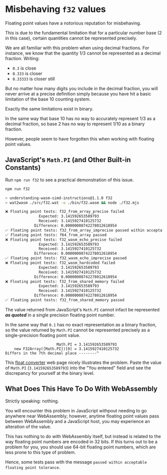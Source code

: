 # Misbehaving `f32` values

Floating point values have a notorious reputation for misbehaving.

This is due to the fundamental limitation that for a particular number base (2 in this case), certain quantities cannot be represented precisely.

We are all familiar with this problem when using decimal fractions.
For instance, we know that the quantity 1/3 cannot be represented as a decimal fraction.
Writing:

* `0.3` is close
* `0.333` is closer
* `0.33333` is closer still

But no matter how many digits you include in the decimal fraction, you will never arrive at a precise definition simply because you have hit a basic limitation of the base 10 counting system.

Exactly the same limitations exist in binary.

In the same way that base 10 has no way to accurately represent 1/3 as a decimal fraction, so base 2 has no way to represent 1/10 as a binary fraction.

However, people seem to have forgotten this when working with floating point values.

## JavaScript's `Math.PI` (and Other Built-in Constants)

Run `npm run f32` to see a practical demonstration of this issue.

```bash
npm run f32

> understanding-wasm-simd-instructions@1.1.0 f32
> wat2wasm ./src/f32.wat -o ./bin/f32.wasm && node ./f32.mjs

❌ Floating point tests: f32_from_array_precise failed
               Expected: 3.141592653589793
               Received: 3.1415927410125732
             Difference: 0.00000008742278012618954
✅ Floating point tests: f32_from_array_imprecise passed within acceptable floating point tolerance
✅ Floating point tests: f64_from_array passed
❌ Floating point tests: f32_wasm_echo_precise failed
               Expected: 3.141592653589793
               Received: 3.1415927410125732
             Difference: 0.00000008742278012618954
✅ Floating point tests: f32_wasm_echo_imprecise passed
❌ Floating point tests: f32_wasm_hardcoded failed
               Expected: 3.141592653589793
               Received: 3.1415927410125732
             Difference: 0.00000008742278012618954
❌ Floating point tests: f32_from_shared_memory failed
               Expected: 3.141592653589793
               Received: 3.1415927410125732
             Difference: 0.00000008742278012618954
✅ Floating point tests: f32_from_shared_memory passed
```

The value returned from JavaScript's `Math.PI` cannot infact be represented ***as quoted*** in a single precision floating point number.

In the same way that `0.1` has no exact representation as a binary fraction, so the value returned by `Math.PI` cannot be represented precisely as a single-precision floating point value.

```
                       Math.PI = 3.141592653589793
    new F32Array([Math.PI])[0] = 3.1415927410125732
Differs in the 7th decimal place --------^
```

This [float converter](https://www.h-schmidt.net/FloatConverter/IEEE754.html) web page nicely illustrates the problem.
Paste the value of `Math.PI` (`3.141592653589793`) into the "You entered" field and see the discrepancy for yourself at the binary level.

## What Does This Have To Do With WebAssembly

Strictly speaking: nothing.

You will encounter this problem in JavaScript withpout needing to go anywhere near WebAssembly; however, anytime floating point values pass between WebAssembly and a JavaScript host, you may experience an alteration of the value.

This has nothing to do with WebAssembly itself, but instead is related to the way floating point numbers are encoded in 32 bits.
If this turns out to be a problem for you, you should use 64-bit floating point numbers, which are less prone to this type of problem.

Hence, some tests pass with the message `passed within acceptable floating point tolerance`.
